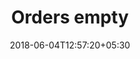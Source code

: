 ---
title: "Orders empty"
date: 2018-06-04T12:57:20+05:30
draft: false
layout: orders empty
url: /account/orders-empty/

---